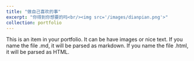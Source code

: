 ```yaml
---
title: "做自己喜欢的事"
excerpt: "你得到你想要的吗<br/><img src='/images/dianpian.png'>"
collection: portfolio
---
```


This is an item in your portfolio. It can be have images or nice text. If you name the file .md, it will be parsed as markdown. If you name the file .html, it will be parsed as HTML. 
